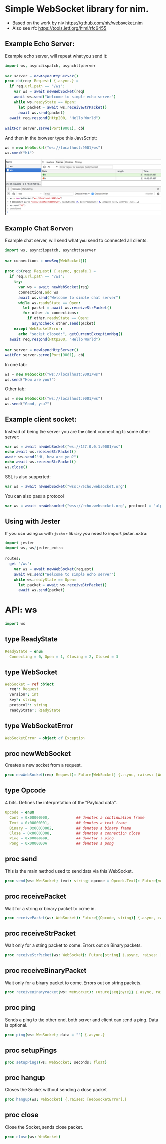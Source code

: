 # Simple WebSocket library for nim.

* Based on the work by niv https://github.com/niv/websocket.nim
* Also see rfc https://tools.ietf.org/html/rfc6455

## Example Echo Server:

Example echo server, will repeat what you send it:

```nim
import ws, asyncdispatch, asynchttpserver

var server = newAsyncHttpServer()
proc cb(req: Request) {.async.} =
  if req.url.path == "/ws":
    var ws = await newWebSocket(req)
    await ws.send("Welcome to simple echo server")
    while ws.readyState == Open:
      let packet = await ws.receiveStrPacket()
      await ws.send(packet)
  await req.respond(Http200, "Hello World")

waitFor server.serve(Port(9001), cb)
```

And then in the browser type this JavaScript:

```js
ws = new WebSocket("ws://localhost:9001/ws")
ws.send("hi")
```

![alt text](tests/echo.png "Echo server example")


## Example Chat Server:

Example chat server, will send what you send to connected all clients.

```nim
import ws, asyncdispatch, asynchttpserver

var connections = newSeq[WebSocket]()

proc cb(req: Request) {.async, gcsafe.} =
  if req.url.path == "/ws":
    try:
      var ws = await newWebSocket(req)
      connections.add ws
      await ws.send("Welcome to simple chat server")
      while ws.readyState == Open:
        let packet = await ws.receiveStrPacket()
        for other in connections:
          if other.readyState == Open:
            asyncCheck other.send(packet)
    except WebSocketError:
      echo "socket closed:", getCurrentExceptionMsg()
  await req.respond(Http200, "Hello World")

var server = newAsyncHttpServer()
waitFor server.serve(Port(9001), cb)
```

In one tab:
```js
ws = new WebSocket("ws://localhost:9001/ws")
ws.send("How are you?")
```

Other tab:
```js
ws = new WebSocket("ws://localhost:9001/ws")
ws.send("Good, you?")
```

## Example client socket:

Instead of being the server you are the client connecting to some other server:

```nim
var ws = await newWebSocket("ws://127.0.0.1:9001/ws")
echo await ws.receiveStrPacket()
await ws.send("Hi, how are you?")
echo await ws.receiveStrPacket()
ws.close()
```

SSL is also supported:
```nim
var ws = await newWebSocket("wss://echo.websocket.org")
```

You can also pass a protocol
```nim
var ws = await newWebsocket("wss://echo.websocket.org", protocol = "alpha")
```

## Using with Jester

If you use using `ws` with `jester` library you need to import jester_extra:

```nim
import jester
import ws, ws/jester_extra

routes:
  get "/ws": 
    var ws = await newWebSocket(request)
    await ws.send("Welcome to simple echo server")
    while ws.readyState == Open:
      let packet = await ws.receiveStrPacket()
      await ws.send(packet)
```
# API: ws

```nim
import ws
```

## **type** ReadyState


```nim
ReadyState = enum
  Connecting = 0, Open = 1, Closing = 2, Closed = 3
```

## **type** WebSocket


```nim
WebSocket = ref object
  req*: Request
  version*: int
  key*: string
  protocol*: string
  readyState*: ReadyState

```

## **type** WebSocketError


```nim
WebSocketError = object of Exception
```

## **proc** newWebSocket

Creates a new socket from a request.

```nim
proc newWebSocket(req: Request): Future[WebSocket] {.async, raises: [WebSocketError].}
```

## **type** Opcode

4 bits. Defines the interpretation of the "Payload data".

```nim
Opcode = enum
  Cont = 0x00000000,            ## denotes a continuation frame
  Text = 0x00000001,            ## denotes a text frame
  Binary = 0x00000002,          ## denotes a binary frame
  Close = 0x00000008,           ## denotes a connection close
  Ping = 0x00000009,            ## denotes a ping
  Pong = 0x0000000A             ## denotes a pong
```

## **proc** send

This is the main method used to send data via this WebSocket.  

```nim
proc send(ws: WebSocket; text: string; opcode = Opcode.Text): Future[void] {.async, raises: [WebSocketError], tags: [WriteIOEffect, ReadIOEffect].}
```

## **proc** receivePacket

Wait for a string or binary packet to come in.

```nim
proc receivePacket(ws: WebSocket): Future[(Opcode, string)] {.async, raises: [WebSocketError].}
```

## **proc** receiveStrPacket

Wait only for a string packet to come. Errors out on Binary packets.

```nim
proc receiveStrPacket(ws: WebSocket): Future[string] {.async, raises: [WebSocketError].}
```

## **proc** receiveBinaryPacket

Wait only for a binary packet to come. Errors out on string packets.

```nim
proc receiveBinaryPacket(ws: WebSocket): Future[seq[byte]] {.async, raises: [WebSocketError].}
```

## **proc** ping

Sends a ping to the other end, both server and client can send a ping. Data is optional.

```nim
proc ping(ws: WebSocket; data = "") {.async.}
```

## **proc** setupPings


```nim
proc setupPings(ws: WebSocket; seconds: float) 
```

## **proc** hangup

Closes the Socket without sending a close packet

```nim
proc hangup(ws: WebSocket) {.raises: [WebSocketError].}
```

## **proc** close

Close the Socket, sends close packet.

```nim
proc close(ws: WebSocket) 
```

